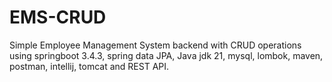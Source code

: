 # EMS-CRUD
Simple Employee Management System backend with CRUD operations using springboot 3.4.3, spring data JPA, Java jdk 21, mysql, lombok, maven, postman, intellij, tomcat and REST API.
